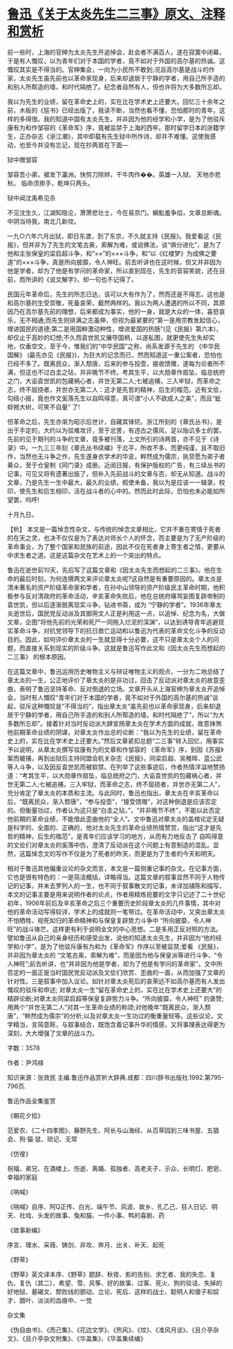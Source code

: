 # [鲁迅《关于太炎先生二三事》原文、注释和赏析](https://www.vrrw.net/wx/9801.html)

前一些时，上海的官绅为太炎先生开追悼会，赴会者不满百人，遂在寂寞中闭幕，于是有人慨叹，以为青年们对于本国的学者，竟不如对于外国的高尔基的热诚。这慨叹其实是不得当的。官绅集会，一向为小民所不敢到;况且高尔基是战斗的作家，太炎先生虽先前也以革命家现身，后来却退居于宁静的学者，用自己所手造的和别人所帮造的墙，和时代隔绝了。纪念者自然有人，但也许将为大多数所忘却。

我以为先生的业绩，留在革命史上的，实在比在学术史上还要大。回忆三十余年之前，木板的《訄书》已经出版了，我读不断，当然也看不懂，恐怕那时的青年，这样的多得很。我的知道中国有太炎先生，并非因为他的经学和小学，是为了他驳斥康有为和作邹容的《革命军》序，竟被监禁于上海的西牢。那时留学日本的浙籍学生，正办杂志《浙江潮》，其中即载有先生狱中所作诗，却并不难懂。这使我感动，也至今并没有忘记，现在抄两首在下面—

狱中赠邹容

邹容吾小弟，被发下瀛洲。快剪刀除辫，干牛肉作��。英雄一入狱， 天地亦悲秋。 临命须掺手，乾坤只两头。

狱中闻沈禹希见杀

不见沈生久，江湖知隐沦，萧萧悲壮士，今在易京门。螭鬽羞争焰，文章总断魂。中阴当待我，南北几新坟。

一九○六年六月出狱，即日东渡，到了东京，不久就主持《民报》。我爱看这《民报》，但并非为了先生的文笔古奥，索解为难，或说佛法，谈“俱分进化”，是为了他和主张保皇的梁启超斗争，和“××”的×××斗争，和“以《红楼梦》为成佛之要道”的×××斗争，真是所向披靡，令人神旺。前去听讲也在这时候，但又并非因为他是学者，却为了他是有学问的革命家，所以直到现在，先生的音容笑貌，还在目前，而所讲的《说文解字》，却一句也不记得了。

民国元年革命后，先生的所志已达，该可以大有作为了，然而还是不得志。这也是和高尔基的生受崇敬，死备哀荣，截然两样的。我以为两人遭遇的所以不同，其原因乃在高尔基先前的理想，后来都成为事实，他的一身，就是大众的一体，喜怒哀乐，无不相通;而先生则排满之志虽伸，但视为最紧要的“第一是用宗教发起信心，增进国民的道德;第二是用国粹激动种性，增进爱国的热肠”(见《民报》第六本)，却仅止于高妙的幻想;不久而袁世凯又攘夺国柄，以遂私图，就更使先生失却实地，仅垂空文，至于今，惟我们的“中华民国”之称，尚系发源于先生的 《中华民国解》 (最先亦见《民报》)，为巨大的记念而已，然而知道这一重公案者，恐怕也已经不多了。既离民众，渐入颓唐，后来的参与投壶，接收馈赠，遂每为论者所不满，但这也不过白圭之玷，并非晚节不终。考其生平，以大勋章作扇坠，临总统府之门，大诟袁世凯的包藏祸心者，并世无第二人;七被追捕，三入牢狱，而革命之志，终不屈挠者，并世亦无第二人：这才是先哲的精神，后生的楷范。近有文侩，勾结小报，竟也作文奚落先生以自鸣得意，真可谓“小人不欲成人之美”，而且“蚍蜉撼大树，可笑不自量” 了!

但革命之后，先生亦渐为昭示后世计，自藏其锋铓。浙江所刻的《章氏丛书》，是出于手定的，大约以为驳难攻讦，至于忿詈，有违古之儒风，足以贻讥多士的罢，先前的见于期刊的斗争的文章，竟多被刊落，上文所引的诗两首，亦不见于《诗录》中。一九三三年刻《章氏丛书续编》于北平，所收不多，而更纯谨，且不取旧作，当然也无斗争之作，先生遂身衣学术的华衮，粹然成为儒宗，执贽愿为弟子者綦众，至于仓皇制《同门录》成册。近阅日报，有保护版权的广告，有三续丛书的记事，可见又将有遗著出版了，但补入先前战斗的文章与否，却无从知道。战斗的文章，乃是先生一生中最大，最久的业绩，假使未备，我以为是应该一一辑录，校印，使先生和后生相印，活在战斗者的心中的。然而此时此际，恐怕也未必能如所望罢，呜呼!

十月九日。



【析】 本文是一篇悼念性杂文，与传统的悼念文章相比，它并不重在寄情于死者的在天之灵，也决不仅仅是为了表达对师长个人的怀念，而主要是为了无产阶级的革命事业，为了整个国家和民族的前途，因此不仅在死者身上寄生者之情，更要从中求生者之道。这是这篇杂文在艺术上的一个突出的特点。

鲁迅在逝世前10天，先后写了这篇文章和《因太炎先生而想起的二三事》。他在生命的最后时刻，为何连撰两文来评论章太炎呢?这自然是有重要原因的。章太炎是清末著名的资产阶级革命家和学者，在孙中山领导的资产阶级民主革命时期，他积极参与反对清政府的革命活动，辛亥革命失败后，他在总统府痛骂妄图复辟帝制的袁世凯，但以后逐渐脱离现实斗争，钻进书斋，成为 “宁静的学者”。1936年章太炎逝世后，国民党反动派及其御用文人正是利用这一点，以追悼、纪念为名，大做文章，企图“将他先前的光荣和死尸一同拖入烂泥的深渊”，以达到诱导青年逃避现实革命斗争，对抗党领导下的抗日救亡运动和以鲁迅为代表的革命文化斗争的反动目的。因此，如何评价章太炎的一生就显得十分必要，这不只是章太炎个人的问题，而直接关系到现实的阶级斗争。这就是鲁迅写作此文和《因太炎先生而想起的二三事》 的根本原因。

在这篇文章中，鲁迅运用历史唯物主义与辩证唯物主义的观点，一分为二地总结了章太炎的一生，公正地评价了章太炎的是非功过，回击了反动派对章太炎的故意歪曲，表明了鲁迅坚持革命、反对倒退的立场。文章开头从上海官绅为章太炎开追悼会，当时有人慨叹“青年们对于本国的学者，竟不如对于外国的高尔基的热诚”谈起，驳斥这种慨叹是“不得当的”，指出章太炎“虽先前也以革命家现身，后来却退居于宁静的学者，用自己所手造的和别人所帮造的墙，和时代隔绝了”，所以“为大多数所忘却”。接着针对当时反动派大肆宣扬章太炎在学术方面的成就，故意抹煞他前期革命业绩的阴谋，对章太炎作出总的论断：“我以为先生的业绩，留在革命史上的，实在比在学术史上还要大。”然后文章紧扣总题“二三事”转入回忆，用事实予以说明，从章太炎撰写驳康有为的文章和作邹容的 《革命军》序，到因《苏报》案而被捕，再到出狱后主持同盟会机关杂志《民报》，同梁启超、吴稚晖、蓝公武等人斗争，以及因反袁世凯而被软禁。在列举了这些事迹后，作者热情洋溢地赞扬道：“考其生平，以大勋章作扇坠，临总统府之门，大诟袁世凯的包藏祸心者，并世无第二人;七被追捕，三入牢狱，而革命之志，终不屈挠者，并世亦无第二人”，充分肯定了章太炎的本质和主流。与此同时，鲁迅也指出，章太炎在辛亥革命以后，“既离民众，渐入颓唐”，“参与投壶”，“接受馈赠”，对这种倒退是应该否定的。但衡量功过，作者认为这只是“白圭之玷，”，“并非晚节不终”，不能以此否定他前期的革命业绩，不能借此歪曲他的“全人”。文中鲁迅对章太炎的盖棺论定无疑是科学的、全面的、正确的，他对太炎先生的革命业绩热情赞赏，指出“这才是先哲的精神，后生的楷范”，是青年们应该学习的地方，从而有力地反击了 自鸣得意的文侩们对章太炎的奚落中伤，澄清了反动派在这个问题上有意制造的混乱。显然，这篇悼念文的写作不仅是为了死者的昨天，而更是为了生者的今天和明天。

相对于鲁迅其他偏重议论的杂文而言，本文是一篇侧重记事的杂文。在记事方面，它也是很有特色的：一是简洁概括，详略得当。这篇文章的叙事显然不同于人物传记的记事，并未去罗列人的一生，也不同于叙事散文的记事，未详加铺陈和描写，本文的记事主要是用来说明作者的论点，作者用精练扼要的文字只记述了二十世纪初年，1906年前后及辛亥革命之后三个重要历史阶段章太炎的几件事情，其中对他的革命活动写得较详，学术上的成就则一笔带过。在革命活动中，又突出章太炎不怕牺牲、视死如归的革命精神和与保皇复辟势力斗争中 “所向披靡，令人神旺”的战斗锋芒。这样更有利于说明全文的中心思想。二是多用正反对照的方法。譬如鲁迅从自己的亲身经历和感受出发，说他的知道太炎先生，并非因为“他的经学和小学”，是为了他驳斥康有为和为《革命军》作序以至被监禁;爱看 《民报》，并非因为章太炎的 “文笔古奥，索解为难”，而是因为他与保皇派等进行斗争，“令人神旺”;前去听讲，也“并非因为他是学者，却为了他是有学问的革命家”。文中所否定的一面正是当时国民党反动派及文侩们欣赏、歪曲的一面，从而加强了文章的针对性。三是叙事中加入议论。如针对章太炎死后的哀荣远不如高尔基而有人发出慨叹的驳斥和申述; 对章太炎一生“留在革命史上的，实在比在学术史上还要大”的精辟论断;对章太炎同梁启超等保皇复辟势力斗争。“所向披靡，令人神旺” 的褒赞; 用两个“并世无第二人”对其一生革命业绩的称颂;对他晚年“既离民众，渐入颓唐”，“粹然成为儒宗”的分析;以及对章太炎一生功过的衡重量轻等。这些议论，文字精当，言简意赅，与叙事结合，既饱含着记事升华的情感，又将事理表达得更为深刻，大大增强了文章的战斗力。

字数：3578

作者：尹鸿禄

知识来源：张效民 主编.鲁迅作品赏析大辞典.成都：四川辞书出版社.1992.第795-796页.

鲁迅作品全集鉴赏

《朝花夕拾》

范爱农、《二十四孝图》、藤野先生、阿长与山海经、从百草园到三味书屋、五猖会、狗·猫·鼠、琐记、无常

《仿徨》

祝福、弟兄、在酒楼上、伤逝、离婚、孤独者、高老夫子、示众、长明灯、肥皂、幸福的家庭

《呐喊》

《呐喊》自序、阿Q正传、白光、端午节、风波、故乡、孔乙己、狂人日记、明天、社戏、头发的故事、兔和猫、一件小事、鸭的喜剧、药

《故事新编》

序言、理水、采薇、铸剑、非攻、奔月、出关、补天、起死

《野草》

《野草》英文译本序、《野草》题辞、秋夜、影的告别、求乞者、我的失恋、复仇、复仇〔其二〕、希望、雪、风筝、好的故事、过客、死火、狗的驳诘、失掉的好地狱、墓碣文、颓败线的颤动、立论、死后、这样的战士、聪明人和傻子和奴才、腊叶、淡淡的血痕中、一觉

杂文集

《伪自由书》、《而己集》、《花边文学》、《热风》、《坟》、《准风月谈》、《且介亭杂文》、《且介亭杂文附集》、《华盖集》、《华盖集续编》

